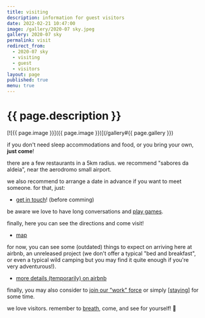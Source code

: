 ```yaml
---
title: visiting
description: information for guest visitors
date: 2022-02-21 10:47:00
image: /gallery/2020-07 sky.jpeg
gallery: 2020-07 sky
permalink: visit
redirect_from:
  - 2020-07 sky
  - visiting
  - guest
  - visitors
layout: page
published: true
menu: true
---
```


# {{ page.description }}

[![{{ page.image }}]({{ page.image }})](/gallery#{{ page.gallery }})

if you don't need sleep accommodations and food, or you bring your own, **just come**!

there are a few restaurants in a 5km radius. we recommend "sabores da aldeia", near the aerodromo small airport.

we also recommend to arrange a date in advance if you want to meet someone. for that, just:

- [get in touch](/contact)! (before comming)

be aware we love to have long conversations and [play games](https://talk.ahoxus.org/notice/AGhOzl1NL1W1aYJ36u#arthur#challenge).

finally, here you can see the directions and come visit!

- [map](/map)

for now, you can see some (outdated) things to expect on arriving here at airbnb, an unreleased project (we don't offer a typical "bed and breakfast", or even a typical wild camping but you may find it quite enough if you're very adventurous!).

- [more details (temporarily) on airbnb](https://airbnb.com/h/ahoxus)

finally, you may also consider to [join our "work" force](/join) or simply [[staying](/stay)] for some time.

we love visitors. remember to [breath](/breath), come, and see for yourself! 🥰
